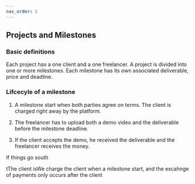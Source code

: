 ```yaml
---
nav_order: 2
---
```


## Projects and Milestones

### Basic definitions

Each project has a one client and a one freelancer.
A project is divided into one or more milestones.
Each milestone has its own associated deliverable, price and deadline.

### Lifcecyle of a milestone

1. A milestone start when both parties agree on terms. The client is charged right away by the platform.

2. The freelancer has to upload both a demo video and the deliverable before the milestone deadline.

3. If the client accepts the demo, he received the deliverable and the freelancer receives the money.

If things go south

tThe client isWe charge the client when a milestone start, and the excahnge of payments only occurs after the client
